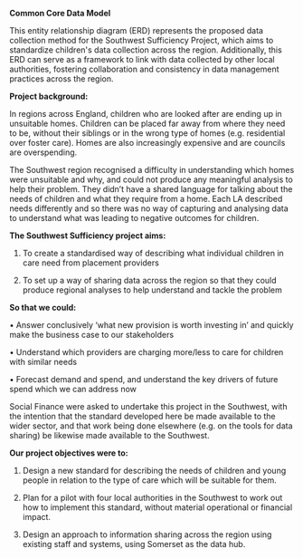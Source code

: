 **Common Core Data Model**

This entity relationship diagram (ERD) represents the proposed data collection method for the Southwest Sufficiency Project, which aims to standardize children's data collection across the region. Additionally, this ERD can serve as a framework to link with data collected by other local authorities, fostering collaboration and consistency in data management practices across the region.


**Project background:** 

In regions across England, children who are looked after are ending up in unsuitable homes. Children can be placed far away from where they need to be, without their siblings or in the wrong type of homes (e.g. residential over foster care). Homes are also increasingly expensive and are councils are overspending. 

The Southwest region recognised a difficulty in understanding which homes were unsuitable and why, and could not produce any meaningful analysis to help their problem. They didn’t have a shared language for talking about the needs of children and what they require from a home. Each LA described needs differently and so there was no way of capturing and analysing data to understand what was leading to negative outcomes for children. 

 

**The Southwest Sufficiency project aims:**
 
1. To create a standardised way of describing what individual children in care need from placement providers   

2. To set up a way of sharing data across the region so that they could produce regional analyses to help understand and tackle the problem 

**So that we could:**

• Answer conclusively ‘what new provision is worth investing in’ and quickly make the business case to our stakeholders  

• Understand which providers are charging more/less to care for children with similar needs  

• Forecast demand and spend, and understand the key drivers of future spend which we can address now 

Social Finance were asked to undertake this project in the Southwest, with the intention that the standard developed here be made available to the wider sector, and that work being done elsewhere (e.g. on the tools for data sharing) be likewise made available to the Southwest. 

 

**Our project objectives were to:**  

1. Design a new standard for describing the needs of children and young people in relation to the type of care which will be suitable for them. 

2. Plan for a pilot with four local authorities in the Southwest to work out how to implement this standard, without material operational or financial impact. 

3. Design an approach to information sharing across the region using existing staff and systems, using Somerset as the data hub. 
